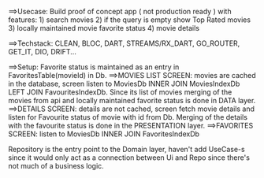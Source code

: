 ==>Usecase: Build proof of concept app ( not production ready ) with features: 1) search movies 2) if the query is empty show Top Rated movies 3) locally maintained movie favorite status 4) movie details

==>Techstack: CLEAN, BLOC, DART, STREAMS/RX_DART, GO_ROUTER, GET_IT, DIO, DRIFT...

==>Setup:
Favorite status is maintained as an entry in FavoritesTable(movieId) in Db.
==>MOVIES LIST SCREEN: movies are cached in the database, screen listen to MoviesDb INNER JOIN MoviesIndexDb LEFT JOIN FavouritesIndexDb. Since its list of movies merging of the movies from api and locally maintained favorite status is done in DATA layer.
==>DETAILS SCREEN: details are not cached, screen fetch movie details and listen for Favourite status of movie with id from Db. Merging of the details with the favourite status is done in the PRESENTATION layer.
==>FAVORITES SCREEN: listen to MoviesDb INNER JOIN FavoritesIndexDb

Repository is the entry point to the Domain layer, haven't add UseCase-s since it would only act as a connection between Ui and Repo since there's not much of a business logic.
